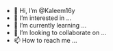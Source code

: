 - 👋 Hi, I’m @Kaleem16y
- 👀 I’m interested in ...
- 🌱 I’m currently learning ...
- 💞️ I’m looking to collaborate on ...
- 📫 How to reach me ...

<!---
Kaleem16y/Kaleem16y is a ✨ special ✨ repository because its `README.md` (this file) appears on your GitHub profile.
You can click the Preview link to take a look at your changes.
--->
